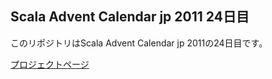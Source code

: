 ## Scala Advent Calendar jp 2011 24日目 ##

このリポジトリはScala Advent Calendar jp 2011の24日目です。

[プロジェクトページ](http://kiyoshih.github.com/ScalaAdventCalendarJp2011/)
